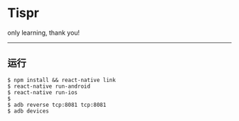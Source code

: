 # Tispr
only learning, thank you!



-----------

## 运行

```
$ npm install && react-native link
$ react-native run-android
$ react-native run-ios
$ 
$ adb reverse tcp:8081 tcp:8081
$ adb devices
```



